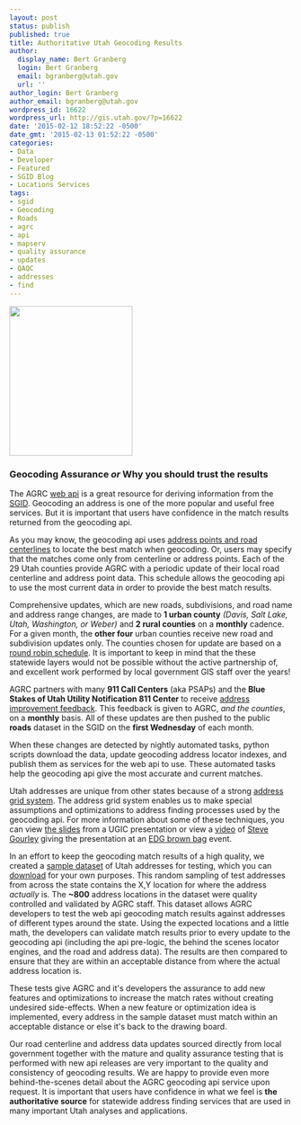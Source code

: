 ```yaml
---
layout: post
status: publish
published: true
title: Authoritative Utah Geocoding Results
author:
  display_name: Bert Granberg
  login: Bert Granberg
  email: bgranberg@utah.gov
  url: ''
author_login: Bert Granberg
author_email: bgranberg@utah.gov
wordpress_id: 16622
wordpress_url: http://gis.utah.gov/?p=16622
date: '2015-02-12 18:52:22 -0500'
date_gmt: '2015-02-13 01:52:22 -0500'
categories:
- Data
- Developer
- Featured
- SGID Blog
- Locations Services
tags:
- sgid
- Geocoding
- Roads
- agrc
- api
- mapserv
- quality assurance
- updates
- QAQC
- addresses
- find
---
```

<p><a href="http://gis.utah.gov/wp-content/uploads/Screen-Shot-2015-02-12-at-6.49.06-PM.png"><img src="http://gis.utah.gov/wp-content/uploads/Screen-Shot-2015-02-12-at-6.49.06-PM.png" alt="" title="Screen Shot 2015-02-12 at 6.49.06 PM" width="219" height="266" class="alignright size-full wp-image-16624" /></a><br />
<h3>Geocoding Assurance <em>or</em> Why you should trust the results</h3>
<p>The AGRC <a href="http://api.mapserv.utah.gov">web api</a> is a great resource for deriving information from the <a href="http://gis.utah.gov/data">SGID</a>. Geocoding an address is one of the more popular and useful free services. But it is important that users have confidence in the match results returned from the geocoding api.</p>
<p>As you may know, the geocoding api uses <a href="http://api.mapserv.utah.gov/#geocoding">address points and road centerlines</a> to locate the best match when geocoding. Or, users may specify that the matches come only from centerline or address points. Each of the 29 Utah counties provide AGRC with a periodic update of their local road centerline and address point data. This schedule allows the geocoding api to use the most current data in order to provide the best match results.</p>
<p>Comprehensive updates, which are new roads, subdivisions, and road name and address range changes, are made to <strong>1 urban county</strong> <em>(Davis, Salt Lake, Utah, Washington, or Weber)</em> and <strong>2 rural counties</strong> on a <strong>monthly</strong> cadence. For a given month, the <strong>other four</strong> urban counties receive new road and subdivision updates only. The counties chosen for update are based on a <a href="https://docs.google.com/spreadsheet/ccc?key=0Aj18jufMWioidENRNDhPb3VtRTFGamJfYzlPal9TNmc&amp;usp=sharing">round robin schedule</a>. It is important to keep in mind that the these statewide layers would not be possible without the active partnership of, and excellent work performed by local government GIS staff over the years! </p>
<p>AGRC partners with many <strong>911 Call Centers</strong> (aka PSAPs) and the <strong>Blue Stakes of Utah Utility Notification 811 Center</strong> to receive <a href="http://gis.utah.gov/utah-sgid-statewide-roads-data-layer-updates-242015/">address improvement feedback</a>. This feedback is given to AGRC, <em>and the counties</em>, on a <strong>monthly</strong> basis. All of these updates are then pushed to the public <strong>roads</strong> dataset in the SGID on the <strong>first Wednesday</strong> of each month.</p>
<p>When these changes are detected by nightly automated tasks, python scripts download the data, update geocoding address locator indexes, and publish them as services for the web api to use. These automated tasks help the geocoding api give the most accurate and current matches.</p>
<p>Utah addresses are unique from other states because of a strong <a href="http://www.exploreutah.com/GettingAround/Navigating_Utahs_Streets.shtml">address grid system</a>. The address grid system enables us to make special assumptions and optimizations to address finding processes used by the geocoding api. For more information about some of these techniques, you can view <a href="http://steveoh.github.io/Presentations/2014/UGIC/#0">the slides</a> from a UGIC presentation or view a <a href="https://www.youtube.com/watch?v=BHhQxxXy6bo">video</a> of <a href="http://twitter.com/steveagrc">Steve Gourley</a> giving the presentation at an <a href="https://www.youtube.com/user/UtahDTS">EDG brown bag</a> event.</p>
<p>In an effort to keep the geocoding match results of a high quality, we created a <a href="https://github.com/agrc/AddressAssurance">sample dataset</a> of Utah addresses for testing, which you can <a href="https://github.com/agrc/AddressAssurance/blob/master/GCTestAddresses.gdb.zip?raw=true">download</a> for your own purposes. This random sampling of test addresses from across the state contains the X,Y location for where the address <em>actually</em> is. The <strong>~800</strong> address locations in the dataset were quality controlled and validated by AGRC staff. This dataset allows AGRC developers to test the web api geocoding match results against addresses of different types around the state. Using the expected locations and a little math, the developers can validate match results prior to every update to the geocoding api (including the api pre-logic, the behind the scenes locator engines, and the road and address data). The results are then compared to ensure that they are within an acceptable distance from where the actual address location is.</p>
<p>These tests give AGRC and it's developers the assurance to add new features and optimizations to increase the match rates without creating undesired side-effects. When a new feature or optimization idea is implemented, every address in the sample dataset must match within an acceptable distance or else it's back to the drawing board.</p>
<p>Our road centerline and address data updates sourced directly from local government together with the mature and quality assurance testing that is performed with new api releases are very important to the quality and consistency of geocoding results. We are happy to provide even more behind-the-scenes detail about the AGRC geocoding api service upon request. It is important that users have confidence in what we feel is <strong>the authoritative source</strong> for statewide address finding services that are used in many important Utah analyses and applications.</p>
